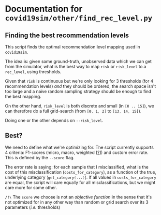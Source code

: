 # Documentation for `covid19sim/other/find_rec_level.py`

## Finding the best recommendation levels

This script finds the optimal recommendation level mapping used in `covid19sim`.

The idea is: given some ground-truth, unobserved data which we can get from the simulator, what is the best way to map `risk` or `risk_level` to a `rec_level`, using thresholds.

Given that `risk` is continuous but we're only looking for 3 thresholds (for 4 recommendation levels) *and* they should be ordered, the search space isn't too large and a naïve random sampling strategy should be enough to find the best mapping.

On the other hand, `risk_level` is both discrete and small (in `[0 .. 15]`), we can therefore do a full grid-search (from `[0, 1, 2]` to `[13, 14, 15]`).

Doing one or the other depends on `--risk_level`.

## Best?

We need to define what we're optimizing for. The script currently supports 4 criteria: F1-scores (micro, macro, weighted [[?](https://datascience.stackexchange.com/questions/15989/micro-average-vs-macro-average-performance-in-a-multiclass-classification-settin)]) and custom error rate. This is defined by the `--score` flag.

The error rate is saying: for each sample that I misclassified, what is the cost of this misclassification (`costs_for_category`), as a function of the true, underlying category (`get_category(...)`). If all values in `costs_for_category` are equal, the script will care equally for all misclassifications, but we might care more for some other.

`/!\` The `score` we choose is not an *objective function* in the sense that it's not optimized for in any other way than random or grid search over its 3 parameters (*i.e.* thresholds)